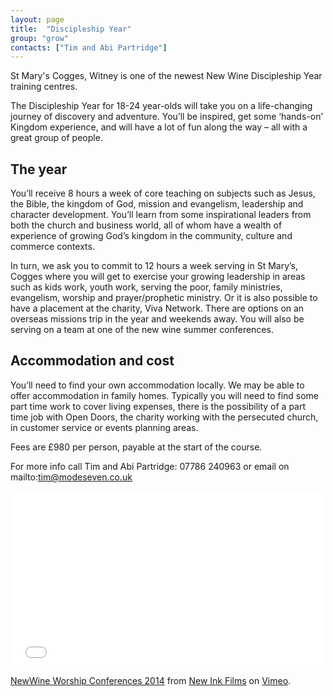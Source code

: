 ```yaml
---
layout: page
title:  "Discipleship Year"
group: "grow"
contacts: ["Tim and Abi Partridge"]
---
```


St Mary's Cogges, Witney is one of the newest New Wine Discipleship Year training centres.

The Discipleship Year for 18-24 year-olds will take you on a life-changing journey of discovery and adventure. You’ll be inspired, get some ‘hands-on’ Kingdom experience, and will have a lot of fun along the way – all with a great group of people.

## The year

You’ll receive 8 hours a week of core teaching on subjects such as Jesus, the Bible, the kingdom of God, mission and evangelism, leadership and character development. You’ll learn from some inspirational leaders from both the church and business world, all of whom have a wealth of experience of growing God’s kingdom in the community, culture and commerce contexts.

In turn, we ask you to commit to 12 hours a week serving in St Mary’s, Cogges where you will get to exercise your growing leadership in areas such as kids work, youth work, serving the poor, family ministries, evangelism, worship and prayer/prophetic ministry. Or it is also possible to have a placement at the charity, Viva Network. There are options on an overseas missions trip in the year and weekends away. You will also be serving on a team at one of the new wine summer conferences.

## Accommodation and cost

You’ll need to find your own accommodation locally. We may be able to offer accommodation in family homes. Typically you will need to find some part time work to cover living expenses, there is the possibility of a part time job with Open Doors, the charity working with the persecuted church, in customer service or events planning areas. 

Fees are £980 per person, payable at the start of the course.

For more info call Tim and Abi Partridge: 07786 240963 or email on mailto:tim@modeseven.co.uk

<iframe src="//player.vimeo.com/video/83751977" width="500" height="281" frameborder="0" webkitallowfullscreen mozallowfullscreen allowfullscreen></iframe> <p><a href="http://vimeo.com/83751977">NewWine Worship Conferences 2014</a> from <a href="http://vimeo.com/newinkfilms">New Ink Films</a> on <a href="https://vimeo.com">Vimeo</a>.</p>

